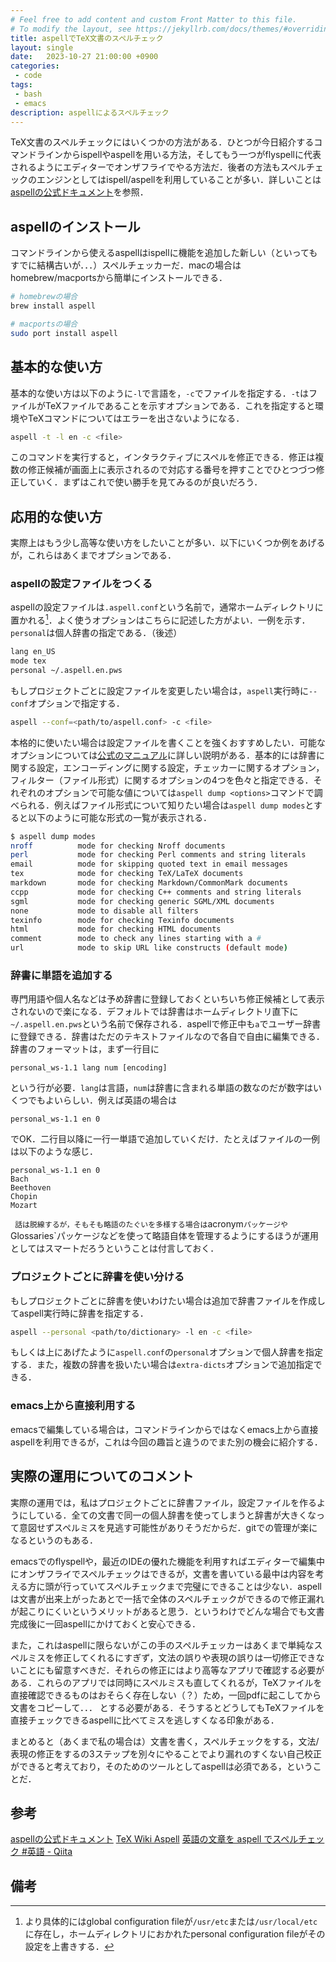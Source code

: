 ```yaml
---
# Feel free to add content and custom Front Matter to this file.
# To modify the layout, see https://jekyllrb.com/docs/themes/#overriding-theme-defaults
title: aspellでTeX文書のスペルチェック
layout: single
date:   2023-10-27 21:00:00 +0900
categories: 
 - code
tags:
 - bash
 - emacs
description: aspellによるスペルチェック
---
```


TeX文書のスペルチェックにはいくつかの方法がある．ひとつが今日紹介するコマンドラインからispellやaspellを用いる方法，そしてもう一つがflyspellに代表されるようにエディターでオンザフライでやる方法だ．後者の方法もスペルチェックのエンジンとしてはispell/aspellを利用していることが多い．詳しいことは[aspellの公式ドキュメント](http://aspell.net/man-html/index.html)を参照．

## aspellのインストール

コマンドラインから使えるaspellはispellに機能を追加した新しい（といってもすでに結構古いが．．．）スペルチェッカーだ．macの場合はhomebrew/macportsから簡単にインストールできる．

```bash
# homebrewの場合
brew install aspell 

# macportsの場合
sudo port install aspell 
```

## 基本的な使い方

基本的な使い方は以下のように`-l`で言語を，`-c`でファイルを指定する．`-t`はファイルがTeXファイルであることを示すオプションである．これを指定すると環境やTeXコマンドについてはエラーを出さないようになる．

```bash
aspell -t -l en -c <file>
```

このコマンドを実行すると，インタラクティブにスペルを修正できる．修正は複数の修正候補が画面上に表示されるので対応する番号を押すことでひとつづつ修正していく．まずはこれで使い勝手を見てみるのが良いだろう．


## 応用的な使い方

実際上はもう少し高等な使い方をしたいことが多い．以下にいくつか例をあげるが，これらはあくまでオプションである．

### aspellの設定ファイルをつくる

aspellの設定ファイルは`.aspell.conf`という名前で，通常ホームディレクトリに置かれる[^1]．よく使うオプションはこちらに記述した方がよい．一例を示す．`personal`は個人辞書の指定である．（後述）

```bash
lang en_US
mode tex
personal ~/.aspell.en.pws
```

もしプロジェクトごとに設定ファイルを変更したい場合は，`aspell`実行時に`--conf`オプションで指定する．

```bash
aspell --conf=<path/to/aspell.conf> -c <file>
```

本格的に使いたい場合は設定ファイルを書くことを強くおすすめしたい．可能なオプションについては[公式のマニュアル](http://aspell.net/man-html/Customizing-Aspell.html#Customizing-Aspell)に詳しい説明がある．基本的には辞書に関する設定，エンコーディングに関する設定，チェッカーに関するオプション，フィルター（ファイル形式）に関するオプションの4つを色々と指定できる．それぞれのオプションで可能な値については`aspell dump <options>`コマンドで調べられる．例えばファイル形式について知りたい場合は`aspell dump modes`とすると以下のように可能な形式の一覧が表示される．

```bash
$ aspell dump modes
nroff          mode for checking Nroff documents
perl           mode for checking Perl comments and string literals
email          mode for skipping quoted text in email messages
tex            mode for checking TeX/LaTeX documents
markdown       mode for checking Markdown/CommonMark documents
ccpp           mode for checking C++ comments and string literals
sgml           mode for checking generic SGML/XML documents
none           mode to disable all filters
texinfo        mode for checking Texinfo documents
html           mode for checking HTML documents
comment        mode to check any lines starting with a #
url            mode to skip URL like constructs (default mode)
```

### 辞書に単語を追加する

専門用語や個人名などは予め辞書に登録しておくといちいち修正候補として表示されないので楽になる．デフォルトでは辞書はホームディレクトリ直下に`~/.aspell.en.pws`という名前で保存される．aspellで修正中も`a`でユーザー辞書に登録できる．辞書はただのテキストファイルなので各自で自由に編集できる．辞書のフォーマットは，まず一行目に

```
personal_ws-1.1 lang num [encoding]
```

という行が必要．`lang`は言語，`num`は辞書に含まれる単語の数なのだが数字はいくつでもよいらしい．例えば英語の場合は

```
personal_ws-1.1 en 0
```

でOK．二行目以降に一行一単語で追加していくだけ．たとえばファイルの一例は以下のような感じ．

```
personal_ws-1.1 en 0
Bach
Beethoven
Chopin
Mozart
```
`
話は脱線するが，そもそも略語のたぐいを多様する場合は`acronym`パッケージや`Glossaries`パッケージなどを使って略語自体を管理するようにするほうが運用としてはスマートだろうということは付言しておく．

### プロジェクトごとに辞書を使い分ける

もしプロジェクトごとに辞書を使いわけたい場合は追加で辞書ファイルを作成してaspell実行時に辞書を指定する．

```bash
aspell --personal <path/to/dictionary> -l en -c <file>
```

もしくは上にあげたように`aspell.conf`の`personal`オプションで個人辞書を指定する．また，複数の辞書を扱いたい場合は`extra-dicts`オプションで追加指定できる．


### emacs上から直接利用する

emacsで編集している場合は，コマンドラインからではなくemacs上から直接aspellを利用できるが，これは今回の趣旨と違うのでまた別の機会に紹介する．


## 実際の運用についてのコメント

実際の運用では，私はプロジェクトごとに辞書ファイル，設定ファイルを作るようにしている．全ての文書で同一の個人辞書を使ってしまうと辞書が大きくなって意図せずスペルミスを見逃す可能性がありそうだからだ．gitでの管理が楽になるというのもある．

emacsでのflyspellや，最近のIDEの優れた機能を利用すればエディターで編集中にオンザフライでスペルチェックはできるが，文書を書いている最中は内容を考える方に頭が行っていてスペルチェックまで完璧にできることは少ない．aspellは文書が出来上がったあとで一括で全体のスペルチェックができるので修正漏れが起こりにくいというメリットがあると思う．というわけでどんな場合でも文書完成後に一回aspellにかけておくと安心できる．

また，これはaspellに限らないがこの手のスペルチェッカーはあくまで単純なスペルミスを修正してくれるにすぎず，文法の誤りや表現の誤りは一切修正できないことにも留意すべきだ．それらの修正にはより高等なアプリで確認する必要がある．これらのアプリでは同時にスペルミスも直してくれるが，TeXファイルを直接確認できるものはおそらく存在しない（？）ため，一回pdfに起こしてから文書をコピーして．．． とする必要がある．そうするとどうしてもTeXファイルを直接チェックできるaspellに比べてミスを逃しすくなる印象がある．

まとめると（あくまで私の場合は）文書を書く，スペルチェックをする，文法/表現の修正をするの3ステップを別々にやることでより漏れのすくない自己校正ができると考えており，そのためのツールとしてaspellは必須である，ということだ．


## 参考

[aspellの公式ドキュメント](http://aspell.net/man-html/index.html)
[TeX Wiki Aspell](https://texwiki.texjp.org/?Aspell)
[英語の文章を aspell でスペルチェック #英語 - Qiita](https://qiita.com/YutakakINJO/items/2c891aff66ef45251893)


## 備考

[^1]: より具体的にはglobal configuration fileが`/usr/etc`または`/usr/local/etc`に存在し，ホームディレクトリにおかれたpersonal configuration fileがその設定を上書きする．
